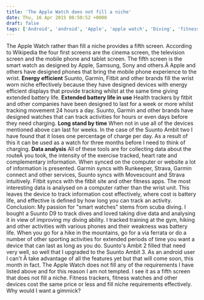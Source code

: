 ```yaml
---
title: 'The Apple Watch does not fill a niche'
date: Thu, 16 Apr 2015 08:50:52 +0000
draft: false
tags: ['Android', 'android', 'Apple', 'apple watch', 'Diving', 'fitness tracker', 'Garmin', 'reviews', 'Scuba Diving', 'sports', 'suunto', 'Swiss walks', 'Via Ferrata']
---
```


The Apple Watch rather than fill a niche provides a fifth screen. According to Wikipedia the four first screens are the cinema screen, the television screen and the mobile phone and tablet screen. The fifth screen is the smart watch as designed by Apple, Samsung, Sony and others.Â Apple and others have designed phones that bring the mobile phone experience to the wrist. **Energy efficient** Suunto, Garmin, Fitbit and other brands fill the wrist worn niche effectively because they have designed devices with energy efficient displays that provide tracking whilst at the same time giving extended battery life. **Extended battery life in use** Health trackers by fitbit and other companies have been designed to last for a week or more whilst tracking movement 24 hours a day. Suunto, Garmin and other brands have designed watches that can track activities for hours or even days before they need charging. **Long stand by time** When not in use all of the devices mentioned above can last for weeks. In the case of the Suunto Ambit two I have found that it loses one percentage of charge per day. As a result of this it can be used as a watch for three months before I need to think of charging. **Data analysis** All of these tools are for collecting data about the routeÂ you took, the intensity of the exercise tracked, heart rate and complementary information. When synced on the computer or website a lot of information is presented. Garmin syncs with Runkeeper, Strava, Garmin connect and other services, Suunto syncs with Movescount and Strava intuitively. Fitbit syncs with the fitbit site and other fitness apps. The most interesting data is analysed on a computer rather than the wrist unit. This leaves the device to track information cost effectively, where cost is battery life, and effective is defined by how long you can track an activity. Conclusion: My passion for "smart watches" stems from scuba diving. I bought a Suunto D9 to track dives and loved taking dive data and analysing it in view of improving my diving ability. I tracked training at the gym, hiking and other activities with various phones and their weakness was battery life. When you go for a hike in the mountains, go for a via ferrata or do a number of other sporting activities for extended periods of time you want a device that can last as long as you do. Suunto's Ambit 2 filled that need very well, so well that I upgraded to the Suunto Ambit 3. As an android user I can't Â take advantage of all the features yet but that will come soon, this month in fact. The Apple Watch does not fill any of the requirements I have listed above and for this reason I am not tempted. I see it as a fifth screen that does not fill a niche. Fitness trackers, fitness watches and other devices cost the same price or less and fill niche requirements effectively. Why would I want a gimmick?